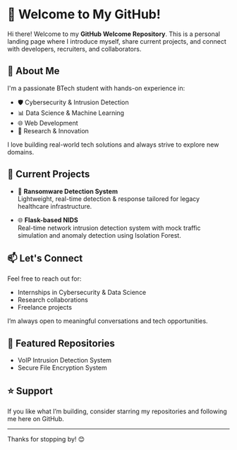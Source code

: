 
# 👋 Welcome to My GitHub!

Hi there! Welcome to my **GitHub Welcome Repository**. This is a personal landing page where I introduce myself, share current projects, and connect with developers, recruiters, and collaborators.

## 🚀 About Me

I'm a passionate BTech student with hands-on experience in:
- 🛡 Cybersecurity & Intrusion Detection
- 📊 Data Science & Machine Learning
- 🌐 Web Development
- 🧪 Research & Innovation

I love building real-world tech solutions and always strive to explore new domains.

## 🧠 Current Projects

- 🔐 **Ransomware Detection System**  
  Lightweight, real-time detection & response tailored for legacy healthcare infrastructure.

- 🌐 **Flask-based NIDS**  
  Real-time network intrusion detection system with mock traffic simulation and anomaly detection using Isolation Forest.

## 📫 Let's Connect

Feel free to reach out for:
- Internships in Cybersecurity & Data Science  
- Research collaborations  
- Freelance projects  

I’m always open to meaningful conversations and tech opportunities.

## 📂 Featured Repositories

- VoIP Intrusion Detection System  
- Secure File Encryption System

## ⭐ Support

If you like what I’m building, consider starring my repositories and following me here on GitHub.

---

Thanks for stopping by! 😊  
